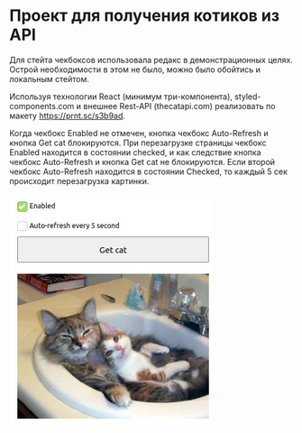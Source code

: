 


# Проект для получения котиков из API

Для стейта чекбоксов использовала редакс в демонстрационных целях. Острой необходимости в этом не было, можно было обойтись и локальным стейтом.

Используя технологии React (минимум три-компонента), styled-components.com и внешнее Rest-API (thecatapi.com) реализовать  по макету https://prnt.sc/s3b9ad.

Когда чекбокс Enabled не отмечен, кнопка чекбокс Auto-Refresh и кнопка Get cat блокируются. При перезагрузке страницы чекбокс Enabled находится в состоянии сhecked, и как следствие кнопка чекбокс Auto-Refresh и кнопка Get cat не блокируются.
Если второй чекбокс Auto-Refresh находится в состоянии Checked, то каждый 5 сек происходит перезагрузка картинки.

![Внешний вид приложения](./imagesForReadMe/project_image_2.jpg)
